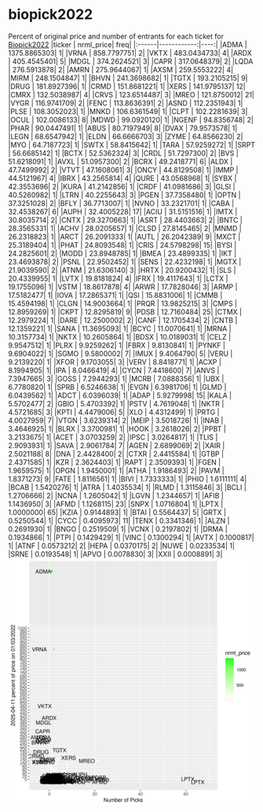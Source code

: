 # biopick2022
Percent of original price and number of entrants for each ticket for [Biopick2022](https://twitter.com/hashtag/Biopick2022)
|ticker |   nrml_price| freq|
|:------|------------:|----:|
|ADMA   | 1375.8865303|    1|
|VRNA   |  858.7797751|    2|
|VKTX   |  483.0434733|    4|
|ARDX   |  405.4545401|    5|
|MDGL   |  374.2624521|    3|
|CAPR   |  317.0648379|    2|
|LQDA   |  276.5913878|    2|
|AMRN   |  275.9644067|    1|
|AXSM   |  259.5553222|    4|
|MIRM   |  248.1504847|    1|
|BHVN   |  241.3698682|    1|
|TGTX   |  193.2105215|    9|
|DRUG   |  181.8927396|    1|
|CRMD   |  151.8681221|    1|
|XERS   |  141.9795137|   12|
|CMRX   |  132.5038987|    4|
|CRVS   |  123.6514487|    3|
|MREO   |  121.8750012|   21|
|VYGR   |  116.9741709|    2|
|FENC   |  113.8636391|    2|
|ASND   |  112.2351943|    1|
|PLSE   |  108.3052023|    1|
|MNKD   |  106.6361549|    1|
|CLPT   |  102.2281639|    3|
|OCUL   |  102.0086133|    8|
|MDWD   |   99.0920120|    1|
|NGENF  |   94.8356748|    2|
|PHAR   |   90.0447491|    1|
|ABUS   |   80.7197949|    8|
|DVAX   |   79.9573578|    1|
|LEGN   |   68.6547942|    1|
|ELDN   |   66.6666703|    3|
|ZYME   |   64.8566230|    2|
|MYO    |   64.7187723|    1|
|SWTX   |   58.8415642|    1|
|TARA   |   57.9259272|    1|
|SRPT   |   56.6685142|    1|
|BCTX   |   52.5362324|    3|
|CRDL   |   51.7297300|    2|
|BVS    |   51.6218091|    1|
|AVXL   |   51.0957300|    2|
|BCRX   |   49.2418771|    6|
|ALDX   |   47.7499992|    2|
|VTVT   |   47.1608061|    3|
|ONCY   |   44.8129508|    1|
|IMMP   |   44.5121967|    4|
|IBRX   |   43.2565814|    4|
|QURE   |   43.0568968|    1|
|SYBX   |   42.3553696|    2|
|KURA   |   41.2142856|    1|
|CRDF   |   41.0981686|    3|
|GLSI   |   40.5260982|    1|
|LTRN   |   40.2255643|    3|
|PGEN   |   37.7358480|    1|
|OPTN   |   37.3251028|    2|
|BFLY   |   36.7713007|    1|
|NVNO   |   33.2321701|    1|
|CABA   |   32.4538267|    6|
|AUPH   |   32.4005228|   17|
|ACIU   |   31.5151516|    1|
|IMTX   |   30.8035714|    2|
|CNTX   |   29.3270663|    1|
|ASRT   |   28.4403663|    2|
|BNTC   |   28.3565331|    1|
|ACHV   |   28.0205657|    1|
|CLSD   |   27.8145465|    2|
|MNMD   |   26.2318823|    1|
|ARCT   |   26.2091333|    1|
|AUTL   |   26.2042389|    9|
|MXCT   |   25.3189404|    1|
|PHAT   |   24.8093548|    1|
|CRIS   |   24.5798298|   15|
|BYSI   |   24.2825601|    2|
|MODD   |   23.8948785|    1|
|BMEA   |   23.4899335|    1|
|IKT    |   23.4693878|    2|
|PSNL   |   22.9502452|    1|
|SENS   |   22.4232198|    1|
|MGTX   |   21.9039590|    2|
|ATNM   |   21.6306140|    3|
|HRTX   |   20.9200432|    1|
|SLS    |   20.4339955|    1|
|LVTX   |   19.8181824|    4|
|IFRX   |   19.4117643|    1|
|LCTX   |   19.1755096|    1|
|VSTM   |   18.8617878|    4|
|ARWR   |   17.7828046|    3|
|ARMP   |   17.5182477|    1|
|IOVA   |   17.2865371|    1|
|QSI    |   15.8831006|    1|
|CMMB   |   15.4594198|    1|
|CLGN   |   14.9003664|    1|
|PRQR   |   13.9825215|    3|
|CMPS   |   12.8959269|    1|
|CKPT   |   12.8295819|    9|
|PDSB   |   12.7160484|   25|
|CTMX   |   12.2979224|    1|
|DARE   |   12.2500002|    2|
|CANF   |   12.1705434|    2|
|CNTB   |   12.1359221|    1|
|SANA   |   11.3695093|    1|
|BCYC   |   11.0070641|    1|
|MRNA   |   10.3157734|    1|
|NKTX   |   10.2605864|    1|
|BDSX   |   10.0189031|    1|
|CELZ   |    9.9547512|    1|
|PLRX   |    9.9259262|    1|
|FBRX   |    9.8130841|    1|
|PYNKF  |    9.6904022|    1|
|SGMO   |    9.5800002|    7|
|IMUX   |    9.4064790|    5|
|VERU   |    9.2139220|    1|
|XFOR   |    9.1703055|    3|
|VERV   |    8.8418771|    1|
|ACXP   |    8.1994905|    1|
|IPA    |    8.0466419|    4|
|CYCN   |    7.4418600|    7|
|ANVS   |    7.3947665|    3|
|GOSS   |    7.2944293|    1|
|MCRB   |    7.0888356|    1|
|UBX    |    6.7780820|    1|
|SPRB   |    6.5246638|    1|
|EVGN   |    6.3981706|    1|
|GLMD   |    6.0439562|    1|
|ADCT   |    6.0396039|    1|
|ADAP   |    5.9279998|   15|
|KALA   |    5.5702477|    2|
|GBIO   |    5.4703392|    1|
|PSTV   |    4.7619048|    1|
|NKTR   |    4.5721685|    3|
|KPTI   |    4.4479006|    5|
|XLO    |    4.4312499|    1|
|PRTG   |    4.0027959|    7|
|VTGN   |    3.6239314|    2|
|MEIP   |    3.5018726|    1|
|INAB   |    3.4646925|    1|
|BLRX   |    3.3700981|    1|
|HOOK   |    3.2618026|    2|
|PPBT   |    3.2133675|    1|
|ACET   |    3.0703259|    2|
|IPSC   |    3.0264817|    1|
|TLIS   |    2.9093931|    1|
|SAVA   |    2.9061784|    7|
|AGEN   |    2.6899069|    2|
|XAIR   |    2.5021188|    8|
|DNA    |    2.4428400|    2|
|CTXR   |    2.4415584|    1|
|GTBP   |    2.4371585|    1|
|KZR    |    2.3624403|    1|
|RAPT   |    2.3509393|    1|
|FGEN   |    1.9659575|    1|
|OPGN   |    1.9450001|    1|
|ATHA   |    1.9186493|    2|
|PAVM   |    1.8371273|    9|
|FATE   |    1.8116561|    1|
|BIVI   |    1.7333333|    1|
|PHIO   |    1.6111111|    4|
|BCAB   |    1.5420276|    1|
|ATRA   |    1.4035534|    1|
|RLMD   |    1.3115846|    3|
|BCLI   |    1.2706666|    2|
|NCNA   |    1.2605042|    1|
|LGVN   |    1.2344657|    1|
|AFIB   |    1.1436950|    3|
|AFMD   |    1.1268115|   23|
|SNPX   |    1.0716804|    1|
|LPTX   |    1.0000000|   65|
|KZIA   |    0.9144893|    1|
|BTAI   |    0.5564437|    5|
|GRTX   |    0.5250544|    1|
|CYCC   |    0.4095973|   11|
|TENX   |    0.3341346|    1|
|ALZN   |    0.2691930|    1|
|BNGO   |    0.2519509|    1|
|VCNX   |    0.2197802|    1|
|DRMA   |    0.1934866|    1|
|PTPI   |    0.1429429|    1|
|VINC   |    0.1300294|    1|
|AVTX   |    0.1000817|    1|
|ATNF   |    0.0573212|    2|
|HEPA   |    0.0370175|    2|
|NUWE   |    0.0233534|    1|
|SRNE   |    0.0193548|    1|
|APVO   |    0.0078830|    3|
|XXII   |    0.0008891|    3|
![retvspicks](biopicks.png?raw=true)
